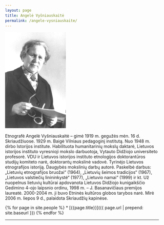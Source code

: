 ```yaml
---
layout: page
title: Angelė Vyšniauskaitė
permalink: /angele-vysniauskaite/
---
```



<img alt="Angelė Vyšniauskaitė" src="/img/people/angele-vysniauskaite.jpg" src-gp="{{site.pageurl}}/img/people/angele-vysniauskaite.jpg">

Etnografė Angelė Vyšniauskaitė – gimė 1919 m. gegužės mėn. 16 d. Skriaudžiuose. 1929 m. Baigė Vilniaus pedagoginį institutą. Nuo 1948 m. dirbo Istorijos institute. Habilituota humanitarinių mokslų daktarė, Lietuvos istorijos instituto vyresnioji mokslo darbuotoja, Vytauto Didžiojo universiteto profesorė. VDU ir Lietuvos istorijos instituto etnologijos doktorantūros studijų komiteto narė, doktorantų mokslinė vadovė. Tyrinėjo Lietuvos etnografijos istoriją. Daugybės mokslinių darbų autorė. Paskelbė darbus: „Lietuvių etnografijos bruožai“ (1964), „Lietuvių šeimos tradicijos“ (1967), „Lietuvos valstiečių linininkystė“ (1977), „Lietuvio namai“ (1999) ir kt. Už nuopelnus lietuvių kultūrai apdovanota Lietuvos Didžiojo kunigaikščio Gedimino 4-ojo laipsnio ordinu, 1998 m. – J. Basanavičiaus premijos laureatė. 2000-2004 m. ji buvo Etninės kultūros globos tarybos narė. Mirė 2006 m. liepos 9 d., palaidota Skriaudžių kapinėse.

  <div class="people-list">
{% for page in site.people %}
* [{{page.title}}]({{ page.url | prepend: site.baseurl }}) 
{% endfor %}
  </div>


-------------

